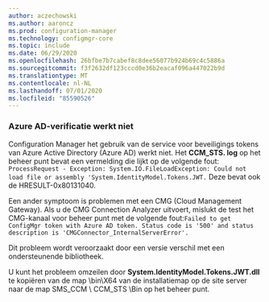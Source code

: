 ```yaml
---
author: aczechowski
ms.author: aaroncz
ms.prod: configuration-manager
ms.technology: configmgr-core
ms.topic: include
ms.date: 06/29/2020
ms.openlocfilehash: 26bfbe7b7cabef8c8dee56077b924b69c4c5886a
ms.sourcegitcommit: f3f2632df123cccd0e36b2eacaf096a447022b9d
ms.translationtype: MT
ms.contentlocale: nl-NL
ms.lasthandoff: 07/01/2020
ms.locfileid: "85590526"
---
```

### <a name="azure-ad-authentication-doesnt-work"></a><a name="ki_auth"></a>Azure AD-verificatie werkt niet
<!--7569264-->
Configuration Manager het gebruik van de service voor beveiligings tokens van Azure Active Directory (Azure AD) werkt niet. Het **CCM_STS. log** op het beheer punt bevat een vermelding die lijkt op de volgende fout: `ProcessRequest - Exception: System.IO.FileLoadException: Could not load file or assembly 'System.IdentityModel.Tokens.JWT.` Deze bevat ook de HRESULT-0x80131040.

Een ander symptoom is problemen met een CMG (Cloud Management Gateway). Als u de CMG Connection Analyzer uitvoert, mislukt de test het CMG-kanaal voor beheer punt met de volgende fout:`Failed to get ConfigMgr token with Azure AD token. Status code is '500' and status description is 'CMGConnector_InternalServerError'.`

Dit probleem wordt veroorzaakt door een versie verschil met een ondersteunende bibliotheek.

U kunt het probleem omzeilen door **System.IdentityModel.Tokens.JWT.dll** te kopiëren van de map \bin\X64 van de installatiemap op de site server naar de map SMS_CCM \ CCM_STS \Bin op het beheer punt.
